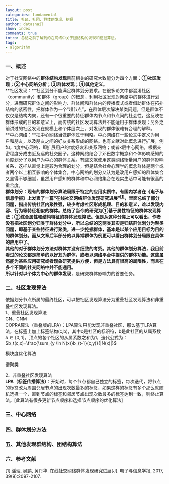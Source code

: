 ```yaml
---
layout: post
categories: fundamental
title: 社区、社团、群体的发现、挖掘
author: datasnail
show: index
comments: true
intro: 总结之前了解到的在网络中关于团结构的发现和挖掘算法。
tags:
- algorithm
---
```


### 一、概述
对于社交网络中的**群体结构发现**目前相关的研究大致能分为四个方面：**①社区发现；②中心网络分析；③群体发现；④其他定义**。  
**社区发现：**社区划分不能满足群体划分要求。在很多论文中都混淆社区（community）和群体（group）的概念，利用社区发现对网络中的群体进行划分，进而研究群体之间的影响力、群体间和群体内的传播模式或者借助群体在拓扑结构的紧密性，把群体作为一个“超节点”，在群体层次解决某类问题。但是群体不仅仅是结构内聚，还有一个很重要的特征群体内节点和节点间的社会性，这反映在群体形成的目的和意义上，而传统的社区发现算法并不能适用于群体发现；另外之前讲过的社区发现在规模上和个体层次上，对发现的群体很难有合理的解释。  
**中心网络：**把中心网络当做群体过于粗略。中心网络在一些论文中定义为用户和朋友，以及朋友之间的好友关系形成的网络。也有文献对此概念进行扩展，例如，τ度中心网络，即扩展用户的τ度好友和关系网络；或者k层中心网络，根据亲密程度分成由近及远的社交圈子。这种网络结合了邓巴数字概念和个体影响感知的角度划分了以用户为中心的群体关系。有些文献使用这类网络衡量用户的群体影响关系，这样从直觉上是较为合理的划分，但是结合社会心理学的概念群体是两个或者两个以上相互影响的个体集合，中心网络的划分又认为是改用户感知的群体集合又显得不够细腻，虽然用户感知的群体和中心网络集合在现实生活中可能有很高的重合度。  
**群体划分：**现有的群体划分算法局限于特定的应用实例中。有国内学者在《电子与信息学报》上发表了一篇“在线社交网络群体发现研究进展”<sup>[[1]](#panli)</sup>，里面总结了部分问题，指出传统社区内聚性强，较少考虑社区形成机理、目的和意义，难以发现内容、行为等特征相似的群体。总结了当今的研究为①基于属性特征的群体发现算法；②综合属性和结构特征的群体发现算法。但是从这种分类上可以看出，作者没有把社区划分归类于群体划分中，所以总结的这两类其实是归结群体划分为聚类问题，即基于某些特征进行聚类，进一步挖掘群体，基本是以某个应用目标为目的的群体划分。而从文章后半部分的以异常群体为例更可以看出群体划分局限在具体的应用中了。  
**其他**的对于群体划分方法对群体并没有细致的考究。其他的群体划分算法，我目前看过的论文都是简单的以好友为群体，或者以网络平台中提供的群体功能。这些虽然能为某些应用研究或者现象研究提供方便，但是方法具有很高的局限性，而且在多个不同的社交网络中并不能通用。  
所以针对**以个体为中心的群体发现**，是研究群体影响力的首要任务。

### 二、社区发现算法
依据划分节点所属的最终社区，可以把社区发现算法分为重叠社区发现算法和非重叠社区发现算法。   
1、重叠社区发现算法  
GN、CNM  
COPRA算法（重叠版的LPA）：LPA算法只能发现非重叠社区，那么基于LPA算法，在标签上加上标签结构(c,b)，其中c是社区的标识符，b是此社区的从属系数$b\in[0,1]$。顶点的各个社区的从属系数之和为1，迭代公式为：  
$b_t(c,x)=\frac{\sum_{y \in N(x)}b_{t-1}(c,y)}{|N(x)|}$

模块度优化算法

谱聚类

2、非重叠社区发现算法  
**LPA（标签传播算法）**：开始时，每个节点都自己独立的标签，每次迭代，将节点的标签改为周围邻居节点的出现次数最多的标签，如果这样的标签有多个那么就随机选择一个，直到节点的标签和邻居节点出现次数最多的标签达到一致，则终止算法。[此算法有很多更新节点顺序和选择节点顺序的优化算法]

### 三、中心网络

### 四、群体划分方法

### 五、其他发现群结构、团结构算法

### 六、参考文献

<span id = 'panli'>[1].潘理, 吴鹏, 黄丹华. 在线社交网络群体发现研究进展[J]. 电子与信息学报, 2017, 39(9):2097-2107.</span>
